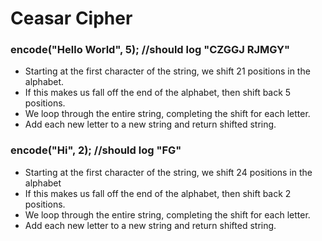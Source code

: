 # Ceasar Cipher

### encode("Hello World", 5); //should log "CZGGJ RJMGY"

- Starting at the first character of the string, we shift 21 positions in the alphabet.
- If this makes us fall off the end of the alphabet, then shift back 5 positions.
- We loop through the entire string, completing the shift for each letter.
- Add each new letter to a new string and return shifted string.


### encode("Hi", 2); //should log "FG"
- Starting at the first character of the string, we shift 24 positions in the alphabet
- If this makes us fall off the end of the alphabet, then shift back 2 positions.
- We loop through the entire string, completing the shift for each letter.
- Add each new letter to a new string and return shifted string.
